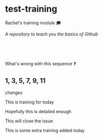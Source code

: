 # test-training
Rachel's training module :mortar_board:

*A repository to teach you the basics of Github*

<br>
<br>
<br>

What's wrong with this sequence :question:

## 1, 3, 5, 7, 9, 11

changes


This is training for today 

Hopefully this is detailed enough 

This will close the issue 


This is some extra training added today
